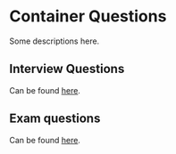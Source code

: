 # Container Questions

Some descriptions here.

## Interview Questions

Can be found [here](./in.md).

## Exam questions

Can be found [here](./out.md).
